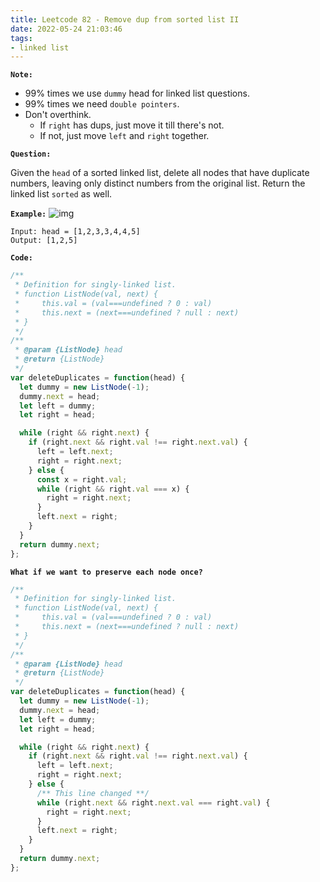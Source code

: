 ```yaml
---
title: Leetcode 82 - Remove dup from sorted list II
date: 2022-05-24 21:03:46
tags:
- linked list
---
```

**`Note:`**
- 99% times we use `dummy` head for linked list questions.
- 99% times we need `double pointers`.
- Don't overthink.
  - If `right` has dups, just move it till there's not.
  - If not, just move `left` and `right` together.
  

**`Question:`**

Given the `head` of a sorted linked list, delete all nodes that have duplicate numbers, leaving only distinct numbers from the original list. Return the linked list `sorted` as well.

**`Example:`**
![img](https://assets.leetcode.com/uploads/2021/01/04/linkedlist1.jpg)
```
Input: head = [1,2,3,3,4,4,5]
Output: [1,2,5]
```

**`Code:`**
```javascript
/**
 * Definition for singly-linked list.
 * function ListNode(val, next) {
 *     this.val = (val===undefined ? 0 : val)
 *     this.next = (next===undefined ? null : next)
 * }
 */
/**
 * @param {ListNode} head
 * @return {ListNode}
 */
var deleteDuplicates = function(head) {
  let dummy = new ListNode(-1);
  dummy.next = head;
  let left = dummy;
  let right = head;

  while (right && right.next) {
    if (right.next && right.val !== right.next.val) {
      left = left.next;
      right = right.next;
    } else {
      const x = right.val;
      while (right && right.val === x) {
        right = right.next;
      }
      left.next = right;
    }
  }
  return dummy.next;
};
```

**`What if we want to preserve each node once?`**

```javascript
/**
 * Definition for singly-linked list.
 * function ListNode(val, next) {
 *     this.val = (val===undefined ? 0 : val)
 *     this.next = (next===undefined ? null : next)
 * }
 */
/**
 * @param {ListNode} head
 * @return {ListNode}
 */
var deleteDuplicates = function(head) {
  let dummy = new ListNode(-1);
  dummy.next = head;
  let left = dummy;
  let right = head;

  while (right && right.next) {
    if (right.next && right.val !== right.next.val) {
      left = left.next;
      right = right.next;
    } else {
      /** This line changed **/
      while (right.next && right.next.val === right.val) {
        right = right.next;
      }
      left.next = right;
    }
  }
  return dummy.next;
};
```